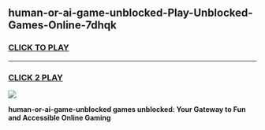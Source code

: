 
## human-or-ai-game-unblocked-Play-Unblocked-Games-Online-7dhqk
<h3>
<a href="https://premium76.site?title=human-or-ai-game-unblocked&ref=25A">CLICK TO PLAY</a></h3>
<hr>

<h3>
<a href="https://premium76.site?title=human-or-ai-game-unblocked&ref=25A">CLICK 2 PLAY</a>
  
</h3>

<a href="https://premium76.site?title=human-or-ai-game-unblocked&ref=25A"><img src="https://clearcache.store/games.png"></a>


**human-or-ai-game-unblocked games unblocked: Your Gateway to Fun and Accessible Online Gaming**
